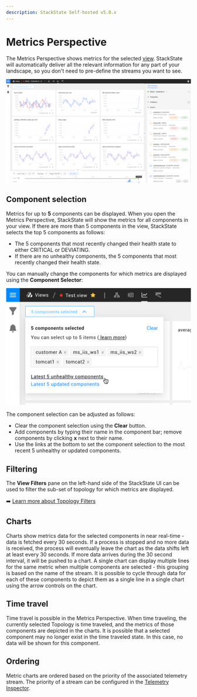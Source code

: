 ```yaml
---
description: StackState Self-hosted v5.0.x
---
```


# Metrics Perspective

The Metrics Perspective shows metrics for the selected [view](../views/about_views.md). StackState will automatically deliver all the relevant information for any part of your landscape, so you don't need to pre-define the streams you want to see.

![Metrics Perspective](../../../.gitbook/assets/v50_metrics-perspective.png)

## Component selection

Metrics for up to **5** components can be displayed. When you open the Metrics Perspective, StackState will show the metrics for all components in your view. If there are more than 5 components in the view, StackState selects the top 5 components as follows:

* The 5 components that most recently changed their health state to either CRITICAL or DEVIATING.
* If there are no unhealthy components, the 5 components that most recently changed their health state.

You can manually change the components for which metrics are displayed using the **Component Selector**:

![](../../../.gitbook/assets/v50_metrics-components-selector.png)

The component selection can be adjusted as follows:

* Clear the component selection using the **Clear** button.
* Add components by typing their name in the component bar; remove components by clicking **x** next to their name.
* Use the links at the bottom to set the component selection to the most recent 5 unhealthy or updated components.

## Filtering

The **View Filters** pane on the left-hand side of the StackState UI can be used to filter the sub-set of topology for which metrics are displayed. 

➡️ [Learn more about Topology Filters](../filters.md#filter-topology)

## Charts

Charts show metrics data for the selected components in near real-time - data is fetched every 30 seconds. If a process is stopped and no more data is received, the process will eventually leave the chart as the data shifts left at least every 30 seconds. If more data arrives during the 30 second interval, it will be pushed to a chart. A single chart can display multiple lines for the same metric when multiple components are selected - this grouping is based on the name of the stream. It is possible to cycle through data for each of these components to depict them as a single line in a single chart using the arrow controls on the chart.

## Time travel

Time travel is possible in the Metrics Perspective. When time traveling, the currently selected Topology is time traveled, and the metrics of those components are depicted in the charts. It is possible that a selected component may no longer exist in the time traveled state. In this case, no data will be shown for this component.

## Ordering

Metric charts are ordered based on the priority of the associated telemetry stream. The priority of a stream can be configured in the [Telemetry Inspector](/use/metrics-and-events/browse-telemetry.md).


